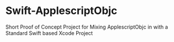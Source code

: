 Swift-ApplescriptObjc
=====================

Short Proof of Concept Project for Mixing ApplescriptObjc in with a Standard Swift based Xcode Project
